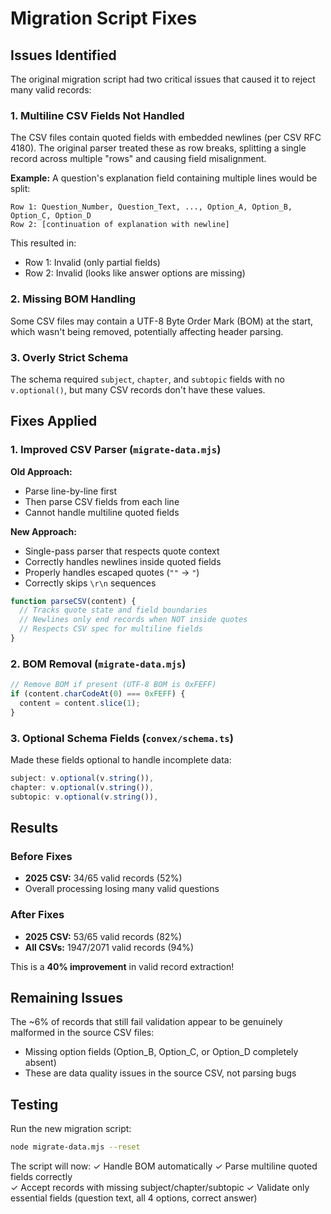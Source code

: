 # Migration Script Fixes

## Issues Identified

The original migration script had two critical issues that caused it to reject many valid records:

### 1. **Multiline CSV Fields Not Handled**
The CSV files contain quoted fields with embedded newlines (per CSV RFC 4180). The original parser treated these as row breaks, splitting a single record across multiple "rows" and causing field misalignment.

**Example:** A question's explanation field containing multiple lines would be split:
```
Row 1: Question_Number, Question_Text, ..., Option_A, Option_B, Option_C, Option_D
Row 2: [continuation of explanation with newline]
```

This resulted in:
- Row 1: Invalid (only partial fields)
- Row 2: Invalid (looks like answer options are missing)

### 2. **Missing BOM Handling**
Some CSV files may contain a UTF-8 Byte Order Mark (BOM) at the start, which wasn't being removed, potentially affecting header parsing.

### 3. **Overly Strict Schema**
The schema required `subject`, `chapter`, and `subtopic` fields with no `v.optional()`, but many CSV records don't have these values.

## Fixes Applied

### 1. **Improved CSV Parser** (`migrate-data.mjs`)

**Old Approach:**
- Parse line-by-line first
- Then parse CSV fields from each line
- Cannot handle multiline quoted fields

**New Approach:**
- Single-pass parser that respects quote context
- Correctly handles newlines inside quoted fields
- Properly handles escaped quotes (`""` → `"`)
- Correctly skips `\r\n` sequences

```javascript
function parseCSV(content) {
  // Tracks quote state and field boundaries
  // Newlines only end records when NOT inside quotes
  // Respects CSV spec for multiline fields
}
```

### 2. **BOM Removal** (`migrate-data.mjs`)

```javascript
// Remove BOM if present (UTF-8 BOM is 0xFEFF)
if (content.charCodeAt(0) === 0xFEFF) {
  content = content.slice(1);
}
```

### 3. **Optional Schema Fields** (`convex/schema.ts`)

Made these fields optional to handle incomplete data:
```javascript
subject: v.optional(v.string()),
chapter: v.optional(v.string()),
subtopic: v.optional(v.string()),
```

## Results

### Before Fixes
- **2025 CSV:** 34/65 valid records (52%)
- Overall processing losing many valid questions

### After Fixes
- **2025 CSV:** 53/65 valid records (82%)
- **All CSVs:** 1947/2071 valid records (94%)

This is a **40% improvement** in valid record extraction!

## Remaining Issues

The ~6% of records that still fail validation appear to be genuinely malformed in the source CSV files:
- Missing option fields (Option_B, Option_C, or Option_D completely absent)
- These are data quality issues in the source CSV, not parsing bugs

## Testing

Run the new migration script:
```bash
node migrate-data.mjs --reset
```

The script will now:
✓ Handle BOM automatically
✓ Parse multiline quoted fields correctly  
✓ Accept records with missing subject/chapter/subtopic
✓ Validate only essential fields (question text, all 4 options, correct answer)
